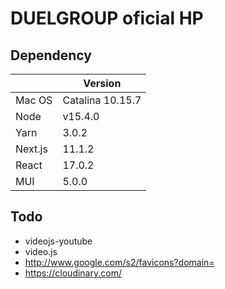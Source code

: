 # DUELGROUP oficial HP

## Dependency

|         | Version          |
| ------- | ---------------- |
| Mac OS  | Catalina 10.15.7 |
| Node    | v15.4.0          |
| Yarn    | 3.0.2            |
| Next.js | 11.1.2           |
| React   | 17.0.2           |
| MUI     | 5.0.0            |


## Todo
- videojs-youtube
- video.js
- http://www.google.com/s2/favicons?domain=
- https://cloudinary.com/
